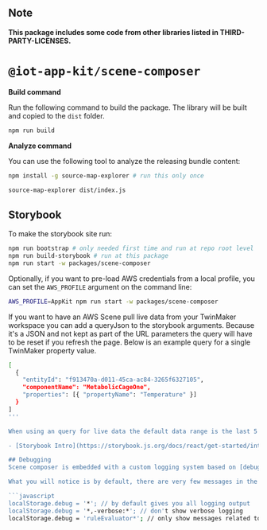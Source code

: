 ## Note

**This package includes some code from other libraries listed in THIRD-PARTY-LICENSES.**

# `@iot-app-kit/scene-composer`

**Build command**

Run the following command to build the package.
The library will be built and copied to the `dist` folder.

```bash
npm run build
```

**Analyze command**

You can use the following tool to analyze the releasing bundle content:

```bash
npm install -g source-map-explorer # run this only once

source-map-explorer dist/index.js
```

## Storybook

To make the storybook site run:

```bash
npm run bootstrap # only needed first time and run at repo root level
npm run build-storybook # run at this package
npm run start -w packages/scene-composer
```

Optionally, if you want to pre-load AWS credentials from a local profile, you can set the `AWS_PROFILE` argument on the command line:

```bash
AWS_PROFILE=AppKit npm run start -w packages/scene-composer
```

If you want to have an AWS Scene pull live data from your TwinMaker workspace you can add a queryJson to the storybook arguments.  Because it's a JSON and not kept as part of the URL parameters the query will have to be reset if you refresh the page.  Below is an example query for a single TwinMaker property value.

```bash
[
  {
    "entityId": "f913470a-d011-45ca-ac84-3265f6327105",
    "componentName": "MetabolicCageOne",
    "properties": [{ "propertyName": "Temperature" }]
  }
]
'''

When using an query for live data the default data range is the last 5 minutes.  You can change this by setting the viewportDurationSecs fields to a custom value.  The field expects a number in seconds.  It does not currently support setting a fixed start and end date range for a viewport so  it work best when you have a way to regularly inject live sample date.

- [Storybook Intro](https://storybook.js.org/docs/react/get-started/introduction)

## Debugging
Scene composer is embedded with a custom logging system based on [debugjs](https://www.npmjs.com/package/debug). With this being a complex component with lots of potential things going on, this system allows you to filter logs based on more specific attributes, and ultimately reduces noise.

What you will notice is by default, there are very few messages in the browser console, this is because they are hidden by default from the end user, so you need to enable them in local storage. To do this, run this command in your browser console:

```javascript
localStorage.debug = '*'; // by default gives you all logging output
localStorage.debug = '*,-verbose:*'; // don't show verbose logging
localStorage.debug = 'ruleEvaluator*'; // only show messages related to the ruleEvaluator component
```
